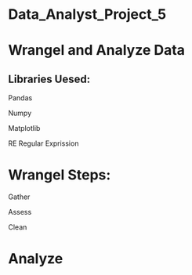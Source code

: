 # Data_Analyst_Project_5

# Wrangel and Analyze Data

## Libraries Uesed:

Pandas

Numpy

Matplotlib

RE Regular Exprission

# Wrangel Steps:

Gather

Assess

Clean

# Analyze
